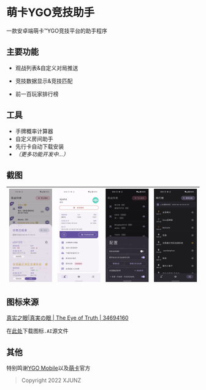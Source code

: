 # 萌卡YGO竞技助手

一款安卓端萌卡™YGO竞技平台的助手程序

## 主要功能

- 观战列表&自定义对局推送

- 竞技数据显示&竞技匹配
- 前一百玩家排行榜

## 工具

- 手牌概率计算器
- 自定义房间助手
- 先行卡自动下载安装
- *（更多功能开发中...）*

## 截图

| <img src="app/screenshots/Screenshot_20220416-211659.webp" style="zoom:25%;" /> | <img src="app/screenshots/Screenshot_20220419-000232.webp" style="zoom:25%;" /> | <img src="app/screenshots/Screenshot_20220419-000135.webp" style="zoom:25%;" /> | <img src="app/screenshots/Screenshot_20220419-000158.webp" style="zoom:25%;" /> |
| ------------------------------------------------------------ | ------------------------------------------------------------ | ------------------------------------------------------------ | ------------------------------------------------------------ |

## 图标来源

[真实之眼|真実の眼 | The Eye of Truth | 34694160](https://www.ourocg.cn/card/qPs5R)

在[此处](app/art/ic_ygo_eye.ai)下载图标`.AI`源文件

## 其他

特别鸣谢[YGO Mobile](https://www.pgyer.com/ygomobileen)以及[萌卡](https://mycard.moe/)官方

> Copyright 2022 XJUNZ
